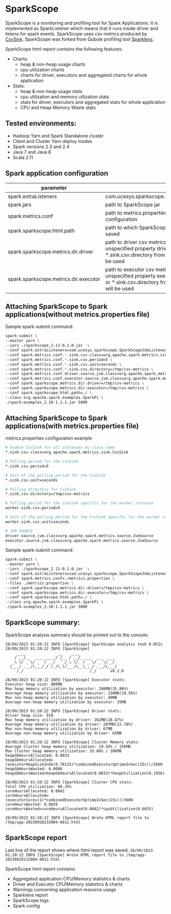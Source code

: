 # SparkScope #

SparkScope is a monitoring and profiling tool for Spark Applications. 
It is implemented as SparkListener which means that it runs inside driver and listens for spark events.
SparkScope uses csv metrics produced by [CsvSink](https://github.com/apache/spark/blob/master/core/src/main/scala/org/apache/spark/metrics/sink/CsvSink.scala).
SparkScope was forked from Qubole profiling tool [Sparklens](https://github.com/qubole/sparklens).

SparkScope html report contains the following features:
- Charts:
  - heap & non-heap usage charts
  - cpu utilization charts
  - charts for driver, executors and aggregated charts for whole application
- Stats:
  - heap & non-heap usage stats
  - cpu utilization and memory utlization stats
  - stats for driver, executors and aggregated stats for whole application
  - CPU and Heap Memory Waste stats

## Tested environments:
- Hadoop Yarn and Spark Standalone cluster
- Client and Cluster Yarn deploy modes
- Spark versions 2.3 and 2.4
- Java 7 and Java 8
- Scala 2.11

## Spark application configuration

| parameter                               |                                                                                                                                                                   |
|-----------------------------------------|-------------------------------------------------------------------------------------------------------------------------------------------------------------------|
| spark.extraListeners                    | com.ucesys.sparkscope.SparkScopeJobListener                                                                                                                       |
| spark.jars                              | path to SparkScope jar                                                                                                                                            |
| spark.metrics.conf                      | path to metrics.properties with CSV sinks configuration                                                                                                           |
| spark.sparkscope.html.path              | path to which SparkScope html report will be saved                                                                                                                |
| spark.sparkscope.metrics.dir.driver     | path to driver csv metrics relative to driver, if unspecified property driver.sink.csv.directory or *.sink.csv.directory from spark.metrics.conf will be used     |
| spark.sparkscope.metrics.dir.executor   | path to executor csv metrics relative to driver, if unspecified property executor.sink.csv.directory or *.sink.csv.directory from spark.metrics.conf will be used |

## Attaching SparkScope to Spark applications(without metrics.properties file)
Sample spark-submit command:
```bash
spark-submit \
--master yarn \
--jars ./sparkscope_2.11-0.1.0.jar  \
--conf spark.extraListeners=com.ucesys.sparkscope.SparkScopeJobListener \
--conf spark.metrics.conf.*.sink.csv.class=org.apache.spark.metrics.sink.CsvSink \
--conf spark.metrics.conf.*.sink.csv.period=5 \
--conf spark.metrics.conf.*.sink.csv.unit=seconds \
--conf spark.metrics.conf.*.sink.csv.directory=/tmp/csv-metrics \
--conf spark.metrics.conf.driver.source.jvm.class=org.apache.spark.metrics.source.JvmSource \
--conf spark.metrics.conf.executor.source.jvm.class=org.apache.spark.metrics.source.JvmSource \
--conf spark.sparkscope.metrics.dir.driver=/tmp/csv-metrics \
--conf spark.sparkscope.metrics.dir.executor=/tmp/csv-metrics \
--conf spark.sparkscope.html.path=./ \
--class org.apache.spark.examples.SparkPi \
./spark-examples_2.10-1.1.1.jar 5000
```

## Attaching SparkScope to Spark applications(with metrics.properties file)
metrics.properties configuration example
```bash
# Enable CsvSink for all instances by class name
*.sink.csv.class=org.apache.spark.metrics.sink.CsvSink

# Polling period for the CsvSink
*.sink.csv.period=5

# Unit of the polling period for the CsvSink
*.sink.csv.unit=seconds

# Polling directory for CsvSink
*.sink.csv.directory=/tmp/csv-metrics

# Polling period for the CsvSink specific for the worker instance
worker.sink.csv.period=5

# Unit of the polling period for the CsvSink specific for the worker instance
worker.sink.csv.unit=seconds

# JVM SOURCE
driver.source.jvm.class=org.apache.spark.metrics.source.JvmSource
executor.source.jvm.class=org.apache.spark.metrics.source.JvmSource
```

Sample spark-submit command:
```bash
spark-submit \
--master yarn \
--jars ./sparkscope_2.11-0.1.0.jar  \
--conf spark.extraListeners=com.ucesys.sparkscope.SparkScopeJobListener \
--conf spark.metrics.conf=./metrics.properties \
--files ./metrics.properties \
--conf spark.sparkscope.metrics.dir.driver=/tmp/csv-metrics \
--conf spark.sparkscope.metrics.dir.executor=/tmp/csv-metrics \
--conf spark.sparkscope.html.path=./ \
--class org.apache.spark.examples.SparkPi \
./spark-examples_2.10-1.1.1.jar 5000
```

## SparkScope summary:

SparkScope analysis summary should be printed out to the console:
```
28/09/2023 01:20:22 INFO [SparkScope] SparkScope analysis took 0.052s
28/09/2023 01:20:22 INFO [SparkScope] 
     ____              __    ____
    / __/__  ___ _____/ /__ / __/_ ___  ___  ___
   _\ \/ _ \/ _ `/ __/  '_/_\ \/_ / _ \/ _ \/__/
  /___/ .__/\_,_/_/ /_/\_\/___/\__\_,_/ .__/\___/
     /_/                             /_/      v0.1.0

28/09/2023 01:20:22 INFO [SparkScope] Executor stats:
Executor heap size: 800MB
Max heap memory utilization by executor: 286MB(35.80%)
Average heap memory utilization by executor: 156MB(19.56%)
Max non-heap memory utilization by executor: 49MB
Average non-heap memory utilization by executor: 35MB

28/09/2023 01:20:22 INFO [SparkScope] Driver stats:
Driver heap size: 910
Max heap memory utilization by driver: 262MB(28.87%)
Average heap memory utilization by driver: 207MB(22.78%)
Max non-heap memory utilization by driver: 67MB
Average non-heap memory utilization by driver: 65MB

28/09/2023 01:20:22 INFO [SparkScope] Cluster Memory stats: 
Average Cluster heap memory utilization: 19.56% / 156MB
Max Cluster heap memory utilization: 35.80% / 286MB
heapGbHoursAllocated: 0.0033
heapGbHoursAllocated=(executorHeapSizeInGb(0.78125)*combinedExecutorUptimeInSec(15s))/3600
heapGbHoursWasted: 0.0006
heapGbHoursWasted=heapGbHoursAllocated(0.0033)*heapUtilization(0.1956)

28/09/2023 01:20:22 INFO [SparkScope] Cluster CPU stats: 
Total CPU utilization: 68.35%
coreHoursAllocated: 0.0042
coreHoursAllocated=(executorCores(1)*combinedExecutorUptimeInSec(15s))/3600
coreHoursWasted: 0.0029
coreHoursWasted=coreHoursAllocated(0.0042)*cpuUtilization(0.6835)

28/09/2023 01:20:22 INFO [SparkScope] Wrote HTML report file to /tmp/app-20230928132004-0012.html
```

## SparkScope report
Last line of the report shows where html report was saved:
`28/09/2023 01:20:22 INFO [SparkScope] Wrote HTML report file to /tmp/app-20230928132004-0012.html`

SparkScope html report contains:
- Aggregated application CPU/Memory statistics & charts
- Driver and Executor CPU/Memory statistics & charts
- Warnings concerning application resource usage
- Sparklens report
- SparkScope logs
- Spark config
